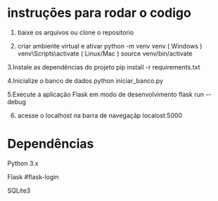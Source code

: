   # instruções para rodar o codigo
  
1. baixe os arquivos ou clone o repositorio
   
2. criar ambiente virtual e ativar
     python -m venv venv
     ( Windows )
     venv\Scripts\activate
     ( Linux/Mac )
     source venv/bin/activate
   
3.Instale as dependências do projeto
      pip install -r requirements.txt

4.Inicialize o banco de dados
     python iniciar_banco.py
     
5.Execute a aplicação Flask em modo de desenvolvimento
     flask run --debug
     
6. acesse o localhost na barra de navegaçãp
     localost:5000

  # Dependências

Python 3.x

Flask
#flask-login

SQLite3

